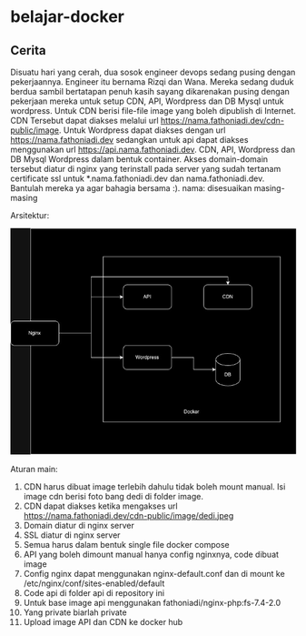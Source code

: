 # belajar-docker
## Cerita
Disuatu hari yang cerah, dua sosok engineer devops sedang pusing dengan pekerjaannya. Engineer itu bernama Rizqi dan Wana. Mereka sedang duduk berdua sambil bertatapan penuh kasih sayang dikarenakan pusing dengan pekerjaan mereka untuk setup CDN, API, Wordpress dan DB Mysql untuk wordpress. Untuk CDN berisi file-file image yang boleh dipublish di Internet. CDN Tersebut dapat diakses melalui url https://nama.fathoniadi.dev/cdn-public/image. Untuk Wordpress dapat diakses dengan url https://nama.fathoniadi.dev sedangkan untuk api dapat diakses menggunakan url https://api.nama.fathoniadi.dev. CDN, API, Wordpress dan DB Mysql Wordpress dalam bentuk container. Akses domain-domain tersebut diatur di nginx yang terinstall pada server yang sudah tertanam certificate ssl untuk *.nama.fathoniadi.dev dan nama.fathoniadi.dev. Bantulah mereka ya agar bahagia bersama :).
nama: disesuaikan masing-masing


Arsitektur:

![](./belajar-docker.jpg)


Aturan main:
1. CDN harus dibuat image terlebih dahulu tidak boleh mount manual. Isi image cdn berisi foto bang dedi di folder image.
2. CDN dapat diakses ketika mengakses url https://nama.fathoniadi.dev/cdn-public/image/dedi.jpeg
3. Domain diatur di nginx server
4. SSL diatur di nginx server
5. Semua harus dalam bentuk single file docker compose
6. API yang boleh dimount manual hanya config nginxnya, code dibuat image
7. Config nginx dapat menggunakan nginx-default.conf dan di mount ke /etc/nginx/conf/sites-enabled/default
8. Code api di folder api di repository ini
9. Untuk base image api menggunakan fathoniadi/nginx-php:fs-7.4-2.0
10. Yang private biarlah private
11. Upload image API dan CDN ke docker hub








